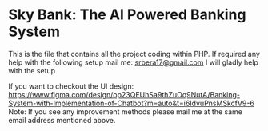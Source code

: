 # Sky Bank: The AI Powered Banking System
This is the file that contains all the project coding within PHP.
If required any help with the following setup mail me: srbera17@gmail.com
I will gladly help with the setup

If you want to checkout the UI design: https://www.figma.com/design/op23QEUhSa9thZuOq9NutA/Banking-System-with-Implementation-of-Chatbot?m=auto&t=i6IdvuPnsMSkcfV9-6
Note: If you see any improvement methods please mail me at the same email address mentioned above.
